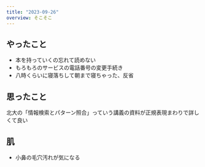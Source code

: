 ```yaml
---
title: "2023-09-26"
overview: そこそこ
---
```


## やったこと

- 本を持っていくの忘れて読めない
- もろもろのサービスの電話番号の変更手続き
- 八時くらいに寝落ちして朝まで寝ちゃった、反省

## 思ったこと

北大の「情報検索とパターン照合」っていう講義の資料が正規表現まわりで詳しくて良い

## 肌

- 小鼻の毛穴汚れが気になる
